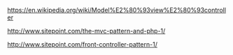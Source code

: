 https://en.wikipedia.org/wiki/Model%E2%80%93view%E2%80%93controller

http://www.sitepoint.com/the-mvc-pattern-and-php-1/

http://www.sitepoint.com/front-controller-pattern-1/

